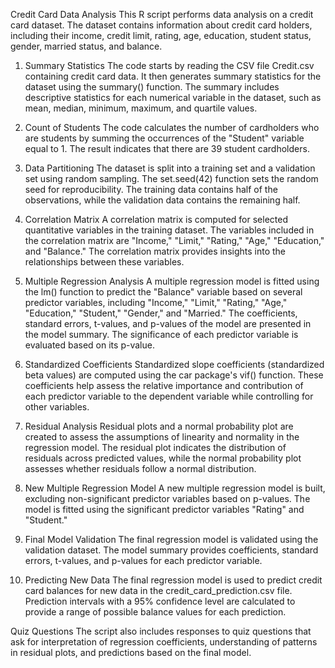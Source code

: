 Credit Card Data Analysis
This R script performs data analysis on a credit card dataset. The dataset contains information about credit card holders, including their income, credit limit, rating, age, education, student status, gender, married status, and balance.

1. Summary Statistics
The code starts by reading the CSV file Credit.csv containing credit card data. It then generates summary statistics for the dataset using the summary() function. The summary includes descriptive statistics for each numerical variable in the dataset, such as mean, median, minimum, maximum, and quartile values.

2. Count of Students
The code calculates the number of cardholders who are students by summing the occurrences of the "Student" variable equal to 1. The result indicates that there are 39 student cardholders.

3. Data Partitioning
The dataset is split into a training set and a validation set using random sampling. The set.seed(42) function sets the random seed for reproducibility. The training data contains half of the observations, while the validation data contains the remaining half.

4. Correlation Matrix
A correlation matrix is computed for selected quantitative variables in the training dataset. The variables included in the correlation matrix are "Income," "Limit," "Rating," "Age," "Education," and "Balance." The correlation matrix provides insights into the relationships between these variables.

5. Multiple Regression Analysis
A multiple regression model is fitted using the lm() function to predict the "Balance" variable based on several predictor variables, including "Income," "Limit," "Rating," "Age," "Education," "Student," "Gender," and "Married." The coefficients, standard errors, t-values, and p-values of the model are presented in the model summary. The significance of each predictor variable is evaluated based on its p-value.

6. Standardized Coefficients
Standardized slope coefficients (standardized beta values) are computed using the car package's vif() function. These coefficients help assess the relative importance and contribution of each predictor variable to the dependent variable while controlling for other variables.

7. Residual Analysis
Residual plots and a normal probability plot are created to assess the assumptions of linearity and normality in the regression model. The residual plot indicates the distribution of residuals across predicted values, while the normal probability plot assesses whether residuals follow a normal distribution.

9. New Multiple Regression Model
A new multiple regression model is built, excluding non-significant predictor variables based on p-values. The model is fitted using the significant predictor variables "Rating" and "Student."

10. Final Model Validation
The final regression model is validated using the validation dataset. The model summary provides coefficients, standard errors, t-values, and p-values for each predictor variable.

11. Predicting New Data
The final regression model is used to predict credit card balances for new data in the credit_card_prediction.csv file. Prediction intervals with a 95% confidence level are calculated to provide a range of possible balance values for each prediction.

Quiz Questions
The script also includes responses to quiz questions that ask for interpretation of regression coefficients, understanding of patterns in residual plots, and predictions based on the final model.


